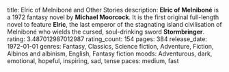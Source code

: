 title: Elric of Melniboné and Other Stories
description: **Elric of Melniboné** is a 1972 fantasy novel by **Michael Moorcock**. It is the first original full-length novel to feature **Elric**, the last emperor of the stagnating island civilisation of Melniboné who wields the cursed, soul-drinking sword **Stormbringer**.
rating: 3.487012987012987
rating_count: 154
pages: 384
release_date: 1972-01-01
genres: Fantasy, Classics, Science fiction, Adventure, Fiction, Albinos and albinism, English, Fantasy fiction
moods: Adventurous, dark, emotional, hopeful, inspiring, sad, tense
paces: medium, fast